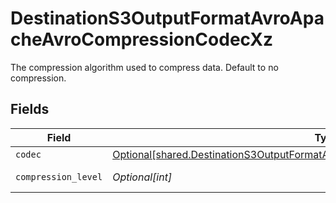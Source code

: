 # DestinationS3OutputFormatAvroApacheAvroCompressionCodecXz

The compression algorithm used to compress data. Default to no compression.


## Fields

| Field                                                                                                                                                                                                                      | Type                                                                                                                                                                                                                       | Required                                                                                                                                                                                                                   | Description                                                                                                                                                                                                                |
| -------------------------------------------------------------------------------------------------------------------------------------------------------------------------------------------------------------------------- | -------------------------------------------------------------------------------------------------------------------------------------------------------------------------------------------------------------------------- | -------------------------------------------------------------------------------------------------------------------------------------------------------------------------------------------------------------------------- | -------------------------------------------------------------------------------------------------------------------------------------------------------------------------------------------------------------------------- |
| `codec`                                                                                                                                                                                                                    | [Optional[shared.DestinationS3OutputFormatAvroApacheAvroCompressionCodecXzCodec]](undefined/models/shared/destinations3outputformatavroapacheavrocompressioncodecxzcodec.md)                                               | :heavy_minus_sign:                                                                                                                                                                                                         | N/A                                                                                                                                                                                                                        |
| `compression_level`                                                                                                                                                                                                        | *Optional[int]*                                                                                                                                                                                                            | :heavy_minus_sign:                                                                                                                                                                                                         | See <a href="https://commons.apache.org/proper/commons-compress/apidocs/org/apache/commons/compress/compressors/xz/XZCompressorOutputStream.html#XZCompressorOutputStream-java.io.OutputStream-int-">here</a> for details. |